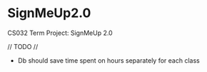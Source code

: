 # SignMeUp2.0
CS032 Term Project: SignMeUp 2.0


// TODO //
 - Db should save time spent on hours separately for each class